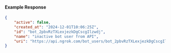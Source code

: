 <!-- Code generated for API Clients. DO NOT EDIT. -->

#### Example Response

```json
{
	"active": false,
	"created_at": "2024-12-01T10:06:25Z",
	"id": "bot_2pbvRzTXLexjezkDgCscgIlzwdj",
	"name": "inactive bot user from API",
	"uri": "https://api.ngrok.com/bot_users/bot_2pbvRzTXLexjezkDgCscgIlzwdj"
}
```
